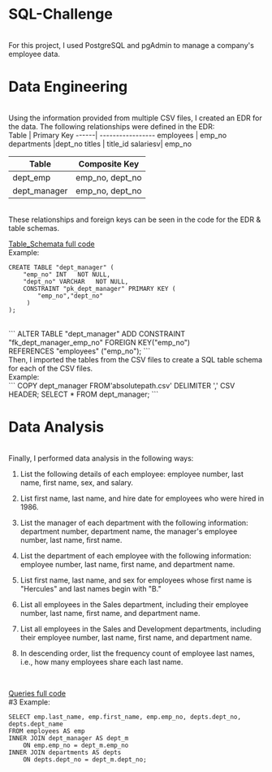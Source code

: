 # SQL-Challenge
<br>
For this project, I used PostgreSQL and pgAdmin to manage a company's employee data.
<br>

# Data Engineering 
<br>
Using the information provided from multiple CSV files, I created an EDR for the data. The following relationships were defined in the EDR: <br>
Table | Primary Key
------| -----------------
employees | emp_no
departments |dept_no
titles | title_id
salariesv| emp_no
<br>

Table | Composite Key
------| --------------------
dept_emp | emp_no, dept_no
dept_manager | emp_no, dept_no
<br>
These relationships and foreign keys can be seen in the code for the EDR & table schemas.
<br>

[Table_Schemata full code](https://github.com/yperez0914/SQL-Challenge/blob/main/EmployeeSQL/Data_Engineering/Table_Schemata.sql)
<br>
Example: <br>
```
CREATE TABLE "dept_manager" (
    "emp_no" INT   NOT NULL,
    "dept_no" VARCHAR   NOT NULL,
    CONSTRAINT "pk_dept_manager" PRIMARY KEY (
        "emp_no","dept_no"
     )
);
```

<br>
```
ALTER TABLE "dept_manager" ADD CONSTRAINT "fk_dept_manager_emp_no" FOREIGN KEY("emp_no")<br>
REFERENCES "employees" ("emp_no");
```
<br>
Then, I imported the tables from the CSV files to create a SQL table schema for each of the CSV files.
<br>
Example:<br>
 ```
COPY dept_manager 
FROM'absolutepath.csv'
DELIMITER ',' CSV HEADER; 
SELECT * FROM dept_manager;
``` 
<br>

# Data Analysis
<br>
Finally, I performed data analysis in the following ways:
<br>

1. List the following details of each employee: employee number, last name, first name, sex, and salary.

2. List first name, last name, and hire date for employees who were hired in 1986.

3. List the manager of each department with the following information: department number, department name, the manager's employee number, last name, first name.

4. List the department of each employee with the following information: employee number, last name, first name, and department name.

5. List first name, last name, and sex for employees whose first name is "Hercules" and last names begin with "B."

6. List all employees in the Sales department, including their employee number, last name, first name, and department name.

7. List all employees in the Sales and Development departments, including their employee number, last name, first name, and department name.

8. In descending order, list the frequency count of employee last names, i.e., how many employees share each last name.
<br>

[Queries full code](https://github.com/yperez0914/SQL-Challenge/blob/main/EmployeeSQL/Data_Analysis/Queries.sql)
<br>
#3 Example: <br>
```
SELECT emp.last_name, emp.first_name, emp.emp_no, depts.dept_no, depts.dept_name 
FROM employees AS emp 
INNER JOIN dept_manager AS dept_m 
    ON emp.emp_no = dept_m.emp_no 
INNER JOIN departments AS depts
    ON depts.dept_no = dept_m.dept_no;
```